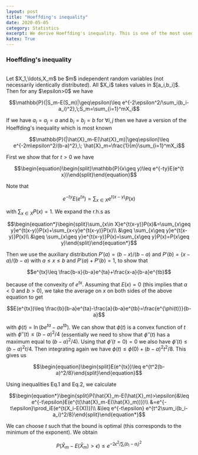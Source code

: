 ```yaml
---
layout: post
title: "Hoeffding's inequality"
date: 2020-05-05
category: Statistics
excerpt: We derive Hoeffding's inequality. This is one of the most used results in machine learning theory.
katex: True
---
```


### **Hoeffding's inequality**
<br/>
Let $X_1,\ldots,X_m$ be $m$ independent random variables (not necessarily identically distributed). All $X_i$ takes values in $[a_i,b_i]$. Then for any $\epsilon>0$ we have

$$\mathbb{P}(|S_m-E(S_m)|\geq\epsilon)\leq e^{-2\epsilon^2/\sum_i(b_i-a_i)^2},\;S_m=\sum_{i=1}^mX_i$$

If we have $a_i=a_j=a$ and $b_i=b_j=b$ for $\forall i,j$ then we have a version of the Hoeffding's inequality which is most known

$$\mathbb{P}(|\hat{X}_m-E(\hat{X}_m)|\geq\epsilon)\leq e^{-2m\epsilon^2/(b-a)^2},\; \hat{X}_m=\frac{1}{m}\sum_{i=1}^mX_i$$

First we show that for $t>0$ we have

$$\begin{equation}\begin{split}\mathbb{P}(x\geq y)\leq e^{-ty}E(e^{t x})\end{split}\end{equation}$$

Note that

$$e^{-ty}E(e^{tx})=\sum_{x\in X}e^{t(x-y)}P(x)$$

with $\sum_{x\in X}P(x)=1$. We expand the r.h.s as

$$\begin{equation*}\begin{split}\sum_{x\in X}e^{t(x-y)}P(x)&=\sum_{x\geq y}e^{t(x-y)}P(x)+\sum_{x<y}e^{t(x-y)}P(x)\\
&\geq \sum_{x\geq y}e^{t(x-y)}P(x)\\
&\geq  \sum_{x\geq y}e^{t(x-y)}P(x)=\sum_{x\geq y}P(x)=P(x\geq y)\end{split}\end{equation*}$$

Then we use the auxiliary distribution $P'(a)=(b-x)/(b-a)$ and $P'(b)=(x-a)/(b-a)$ with $a\leq x\leq b$ and $P'(a)+P'(b)=1$, to show that

$$e^{tx}\leq \frac{b-x}{b-a}e^{ta}+\frac{x-a}{b-a}e^{tb}$$

because of the convexity of $e^{tx}$. Assuming that $E(x)=0$ (this implies that $a<0$ and $b>0$), we take the average on $x$ on both sides of the above equation to get

$$E(e^{tx})\leq \frac{b}{b-a}e^{ta}-\frac{a}{b-a}e^{tb}=\frac{e^{\phi(t)}}{b-a}$$

with $\phi(t)=\ln(be^{ta}-ae^{tb})$. We can show that $\phi(t)$ is a convex function of $t$ with $\phi''(t)\leq (b-a)^2/4$ (essentially we need to show that $\phi''(t)$ has a maximum equal to $(b-a)^2/4$). Using that $\phi'(t=0)=0$ we also have $\phi'(t)\leq (b-a)^2t/4$. Then integrating again we have $\phi(t)\leq \phi(0)+(b-a)^2t^2/8$. This gives us

$$\begin{equation}\begin{split}E(e^{tx})\leq e^{t^2(b-a)^2/8}\end{split}\end{equation}$$

Using inequalities Eq.1 and Eq.2, we calculate

$$\begin{equation*}\begin{split}P(\hat{X}_m-E(\hat{X}_m)>\epsilon)&\leq e^{-t\epsilon}E(e^{t(\hat{X}_m-E(\hat{X}_m))})\\
&=e^{-t\epsilon}\prod_iE(e^{t(X_i-E(X))})\\
&\leq e^{-t\epsilon} e^{t^2\sum_i(b_i-a_i)^2/8}\end{split}\end{equation*}$$

We can choose $t$ such that the bound is optimal (this corresponds to the minimum of the exponent). We obtain

$$P(\hat{X}_m-E(\hat{X}_m)>\epsilon)\leq e^{-2\epsilon^2/\sum_i(b_i-a_i)^2}$$
